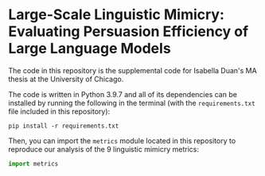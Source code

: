 # Large-Scale Linguistic Mimicry: Evaluating Persuasion Efficiency of Large Language Models

The code in this repository is the supplemental code for Isabella Duan's MA thesis at the University of Chicago.

The code is written in Python 3.9.7 and all of its dependencies can be installed by running the following in the terminal (with the `requirements.txt` file included in this repository):

```
pip install -r requirements.txt
```

Then, you can import the `metrics` module located in this repository to reproduce our analysis of the 9 linguistic mimicry metrics:


```python
import metrics
```
